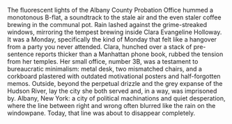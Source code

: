 The fluorescent lights of the Albany County Probation Office hummed a monotonous B-flat, a soundtrack to the stale air and the even staler coffee brewing in the communal pot. Rain lashed against the grime-streaked windows, mirroring the tempest brewing inside Clara Evangeline Holloway.  It was a Monday, specifically the kind of Monday that felt like a hangover from a party you never attended. Clara, hunched over a stack of pre-sentence reports thicker than a Manhattan phone book, rubbed the tension from her temples.  Her small office, number 3B, was a testament to bureaucratic minimalism: metal desk, two mismatched chairs, and a corkboard plastered with outdated motivational posters and half-forgotten memos.  Outside, beyond the perpetual drizzle and the grey expanse of the Hudson River, lay the city she both served and, in a way, was imprisoned by. Albany, New York: a city of political machinations and quiet desperation, where the line between right and wrong often blurred like the rain on the windowpane.  Today, that line was about to disappear completely.
